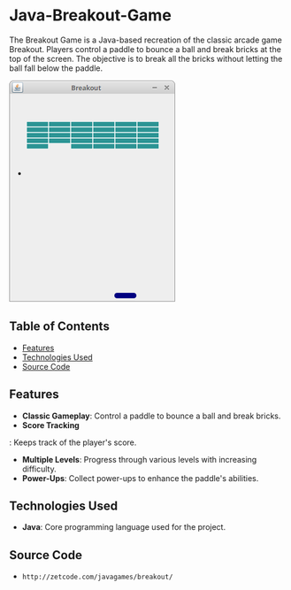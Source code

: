 # Java-Breakout-Game

The Breakout Game is a Java-based recreation of the classic arcade game Breakout. Players control a paddle to bounce a ball and break bricks at the top of the screen. The objective is to break all the bricks without letting the ball fall below the paddle.

![Breakout game screenshot](breakout_game.png)



## Table of Contents

- [Features](#features)
- [Technologies Used](#technologies-used)
- [Source Code](#source-code)

## Features

- **Classic Gameplay**: Control a paddle to bounce a ball and break bricks.
- **Score Tracking**

: Keeps track of the player's score.
- **Multiple Levels**: Progress through various levels with increasing difficulty.
- **Power-Ups**: Collect power-ups to enhance the paddle's abilities.

## Technologies Used

- **Java**: Core programming language used for the project.

## Source Code 

- `http://zetcode.com/javagames/breakout/`
